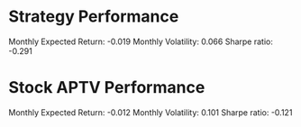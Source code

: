 # Strategy Performance
Monthly Expected Return: -0.019
Monthly Volatility: 0.066
Sharpe ratio: -0.291
# Stock APTV Performance
Monthly Expected Return: -0.012
Monthly Volatility: 0.101
Sharpe ratio: -0.121
